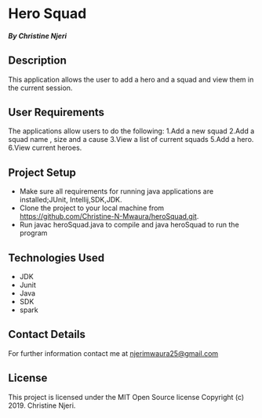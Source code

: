 # Hero Squad

##### By Christine Njeri

## Description
This application allows the user to add a hero and a squad and view them in the current session.


## User Requirements
The applications allow users to do the following:
1.Add a new squad
2.Add a squad name , size and a cause
3.View a list of current squads
5.Add a hero.
6.View current heroes.

## Project Setup
* Make sure all requirements for running java applications are installed;JUnit, Intellij,SDK,JDK.
* Clone the project to your local machine from https://github.com/Christine-N-Mwaura/heroSquad.git.
* Run javac heroSquad.java to compile and java heroSquad to run the program
 
 
 
## Technologies Used

* JDK 
* Junit
* Java
* SDK
* spark


## Contact Details
For further information contact me at njerimwaura25@gmail.com



## License
This project is licensed under the MIT Open Source license Copyright (c) 2019. Christine Njeri.
